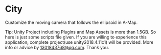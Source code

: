 # City
 Customize the moving camera that follows the ellipsoid in A-Map.
 
Tip:
Unity Project including Plugins and Map Assets is more than 1.5GB.
So here is just some scripts file given.
If you are willing to experience this application, complete project(use unity2018.4.11c1) will be provided.
More info or advice by 1301843768@qq.com.
Thank you.
